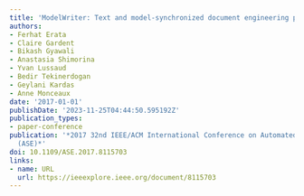```yaml
---
title: 'ModelWriter: Text and model-synchronized document engineering platform'
authors:
- Ferhat Erata
- Claire Gardent
- Bikash Gyawali
- Anastasia Shimorina
- Yvan Lussaud
- Bedir Tekinerdogan
- Geylani Kardas
- Anne Monceaux
date: '2017-01-01'
publishDate: '2023-11-25T04:44:50.595192Z'
publication_types:
- paper-conference
publication: '*2017 32nd IEEE/ACM International Conference on Automated Software Engineering
  (ASE)*'
doi: 10.1109/ASE.2017.8115703
links:
- name: URL
  url: https://ieeexplore.ieee.org/document/8115703
---
```

